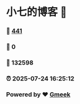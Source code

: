 # 小七的博客 :link:  
### :page_facing_up: [441](/tag.html) 
### :speech_balloon: 0 
### :hibiscus: 132598 
### :alarm_clock: 2025-07-24 16:25:12 
### Powered by :heart: [Gmeek](https://github.com/Meekdai/Gmeek)
